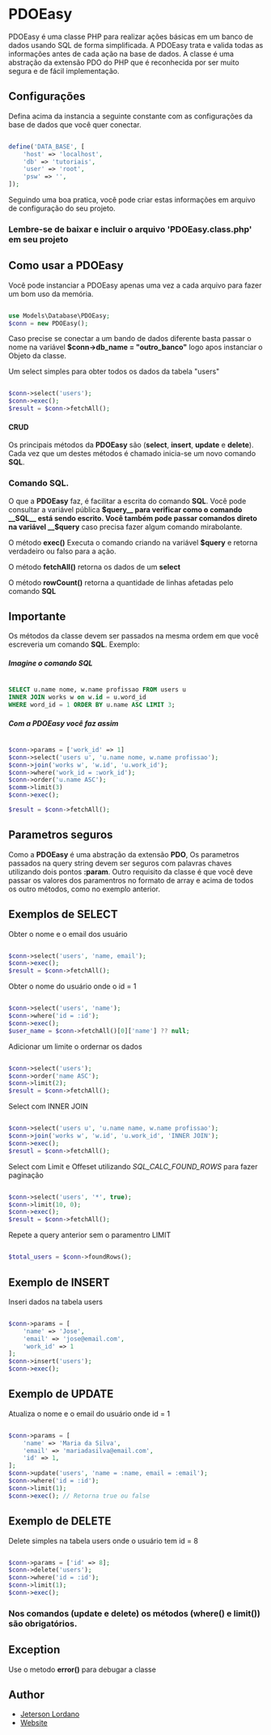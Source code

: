 # PDOEasy

PDOEasy é uma classe PHP para realizar ações básicas em um banco de dados usando SQL de forma simplificada. A PDOEasy trata e valida todas as informações antes de cada ação na base de dados. A classe é uma abstração da extensão PDO do PHP que é reconhecida por ser muito segura e de fácil implementação.

## Configurações

Defina acima da instancia a seguinte constante com as configurações da base de dados que você quer conectar. 

```php

define('DATA_BASE', [
    'host' => 'localhost',
    'db' => 'tutoriais',
    'user' => 'root',
    'psw' => '',
]);

```

Seguindo uma boa pratica, você pode criar estas informações em arquivo de configuração do seu projeto.

### Lembre-se de baixar e incluir o arquivo 'PDOEasy.class.php' em seu projeto


## Como usar a PDOEasy

Você pode instanciar a PDOEasy apenas uma vez a cada arquivo para fazer um bom uso da memória.

```php

use Models\Database\PDOEasy;
$conn = new PDOEasy();

```
Caso precise se conectar a um bando de dados diferente basta passar o nome na variável __$conn->db_name = "outro_banco"__ logo apos instanciar o Objeto da classe.


Um select simples para obter todos os dados da tabela "users"

```php

$conn->select('users');
$conn->exec();
$result = $conn->fetchAll();

```

#### CRUD
Os principais métodos da __PDOEasy__ são (__select__, __insert__, __update__ e __delete__). Cada vez que um destes métodos é chamado inicia-se um novo comando __SQL__.

### Comando SQL.
O que a __PDOEasy__ faz, é facilitar a escrita do comando __SQL__. Você pode consultar a variável pública __$query__ para verificar como o comando __SQL__ está sendo escrito. Você também pode passar comandos direto na variável __$query__ caso precisa fazer algum comando mirabolante.

O método __exec()__ Executa o comando criando na variável __$query__ e retorna verdadeiro ou falso para a ação.

O método __fetchAll()__ retorna os dados de um __select__

O método __rowCount()__ retorna a quantidade de linhas afetadas pelo comando __SQL__


## Importante
Os métodos da classe devem ser passados na mesma ordem em que você escreveria um comando __SQL__. Exemplo:

##### Imagine o comando SQL
```sql

SELECT u.name nome, w.name profissao FROM users u
INNER JOIN works w on w.id = u.word_id
WHERE word_id = 1 ORDER BY u.name ASC LIMIT 3;

```

##### Com a PDOEasy você faz assim
```php

$conn->params = ['work_id' => 1]
$conn->select('users u', 'u.name nome, w.name profissao');
$conn->join('works w', 'w.id', 'u.work_id');
$conn->where('work_id = :work_id');
$conn->order('u.name ASC');
$comm->limit(3)
$conn->exec();

$result = $conn->fetchAll();

```


## Parametros seguros
Como a __PDOEasy__ é uma abstração da extensão __PDO__, Os parametros passados na query string devem ser seguros com palavras chaves utilizando dois pontos __:param__. Outro requisito da classe é que você deve passar os valores dos paramentros no formato de array e acima de todos os outro métodos, como no exemplo anterior.

## Exemplos de SELECT
Obter o nome e o email dos usuário

```php

$conn->select('users', 'name, email');
$conn->exec();
$result = $conn->fetchAll();

```

Obter o nome do usuário onde o id = 1
```php

$conn->select('users', 'name');
$conn->where('id = :id');
$conn->exec();
$user_name = $conn->fetchAll()[0]['name'] ?? null;

```

Adicionar um limite o ordernar os dados
```php

$conn->select('users');
$conn->order('name ASC');
$conn->limit(2);
$result = $conn->fetchAll();

```

Select com INNER JOIN
```php

$conn->select('users u', 'u.name name, w.name profissao');
$conn->join('works w', 'w.id', 'u.work_id', 'INNER JOIN');
$conn->exec();
$resutl = $conn->fetchAll();

```

Select com Limit e Offeset utilizando _SQL_CALC_FOUND_ROWS_ para fazer paginação
```php

$conn->select('users', '*', true);
$conn->limit(10, 0);
$conn->exec();
$result = $conn->fetchAll();

```

Repete a query anterior sem o paramentro LIMIT
```php

$total_users = $conn->foundRows();

```


## Exemplo de INSERT

Inseri dados na tabela users
```php

$conn->params = [
    'name' => 'Jose',
    'email' => 'jose@email.com',
    'work_id' => 1
];
$conn->insert('users');
$conn->exec();

```


## Exemplo de UPDATE

Atualiza o nome e o email do usuário onde id = 1
```php

$conn->params = [
    'name' => 'Maria da Silva',
    'email' => 'mariadasilva@email.com',
    'id' => 1,
];
$conn->update('users', 'name = :name, email = :email');
$conn->where('id = :id');
$conn->limit(1);
$conn->exec(); // Retorna true ou false

```


## Exemplo de DELETE

Delete simples na tabela users onde o usuário tem id = 8
```php

$conn->params = ['id' => 8];
$conn->delete('users');
$conn->where('id = :id');
$conn->limit(1);
$conn->exec();

```

### Nos comandos (update e delete) os métodos (where() e limit()) são obrigatórios.

## Exception

Use o metodo __error()__ para debugar a classe


## Author

- [Jeterson Lordano](https://github.com/jetersonlordano)
- [Website](https://www.jetersonlordano.com.br)
